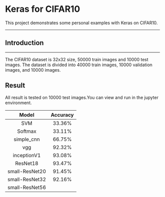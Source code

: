 # Keras for CIFAR10
This project demonstrates some personal examples with Keras on CIFAR10.

 ---
 
 
## Introduction

---
The CIFAR10 dataset is 32x32 size, 50000 train images and 10000 test images.
The dataset is divided into 40000 train images, 10000 validation images, and 10000 images.

 
 
## Result
All result is tested on 10000 test images.You can view and run in the jupyter
environment.

 Model | Accuracy
 :---: | :---: 
 SVM | 33.36% | 
 Softmax | 33.11% |
 simple_cnn     | 66.75%
 vgg | 92.32% 
 inceptionV1 | 93.08% 
 ResNet18 | 93.47%
 small-ResNet20 | 91.45%
 small-ResNet32 | 92.16%
 small-ResNet56 | 
